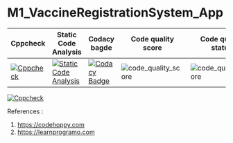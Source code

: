 # M1_VaccineRegistrationSystem_App


| **Cppcheck** | **Static Code Analysis**                                              | **Codacy bagde** | **Code quality score** |**Code quality status** |  
|--------------|-----------------------------------------------------------------------|------------------|------------------------|--------------------------|
| [![Cppcheck](https://github.com/SavithaPechimuthu/M1_VaccineRegistrationSystem_App/actions/workflows/c-cpp.yml/badge.svg)](https://github.com/SavithaPechimuthu/M1_VaccineRegistrationSystem_App/actions/workflows/c-cpp.yml)  | [![Static Code Analysis](https://github.com/SavithaPechimuthu/M1_VaccineRegistrationSystem_App/actions/workflows/static.yml/badge.svg)](https://github.com/SavithaPechimuthu/M1_VaccineRegistrationSystem_App/actions/workflows/static.yml) | [![Codacy Badge](https://app.codacy.com/project/badge/Grade/439e039c04164ca79b1a516955ef04cf)](https://www.codacy.com/gh/SavithaPechimuthu/M1_VaccineRegistrationSystem_App/dashboard?utm_source=github.com&amp;utm_medium=referral&amp;utm_content=SavithaPechimuthu/M1_VaccineRegistrationSystem_App&amp;utm_campaign=Badge_Grade)| ![code_quality_score](https://api.codiga.io/project/30968/score/svg) | ![code_quality_score](https://api.codiga.io/project/30968/status/svg) | 
[![Cppcheck](https://github.com/SavithaPechimuthu/M1_VaccineRegistrationSystem_App/actions/workflows/c-cpp.yml/badge.svg)](https://github.com/SavithaPechimuthu/M1_VaccineRegistrationSystem_App/actions/workflows/c-cpp.yml)

References :
1) https://codehoppy.com
2) https://learnprogramo.com
